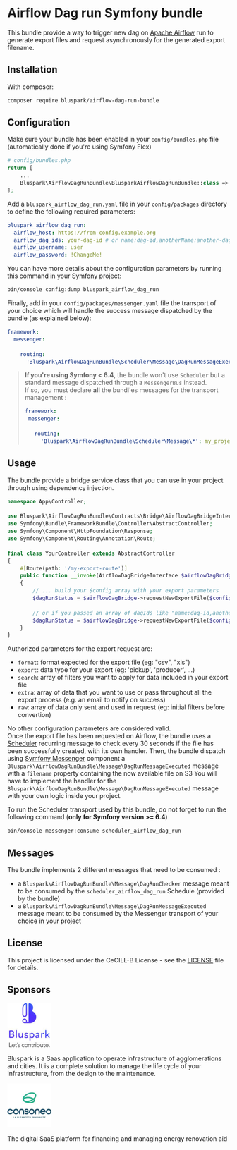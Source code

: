 # Airflow Dag run Symfony bundle

This bundle provide a way to trigger new dag on [Apache Airflow](https://airflow.apache.org/) run to generate export files and request asynchronously for 
the generated export filename.

## Installation

With composer:

```bash
composer require bluspark/airflow-dag-run-bundle
```

## Configuration

Make sure your bundle has been enabled in your `config/bundles.php` file (automatically done if you're using Symfony Flex)
```php
# config/bundles.php
return [
    ...
    Bluspark\AirflowDagRunBundle\BlusparkAirflowDagRunBundle::class => ['all' => true],
];
```

Add a `bluspark_airflow_dag_run.yaml` file in your `config/packages` directory to define the following required parameters:
```yaml
bluspark_airflow_dag_run:
  airflow_host: https://from-config.example.org
  airflow_dag_ids: your-dag-id # or name:dag-id,anotherName:another-dag-id
  airflow_username: user
  airflow_password: !ChangeMe!
```
You can have more details about the configuration parameters by running this command in your Symfony project:
```bash
bin/console config:dump bluspark_airflow_dag_run
```

Finally, add in your `config/packages/messenger.yaml` file the transport of your choice which will handle the success message dispatched by the bundle (as explained below):
```yaml
framework:
  messenger:

    routing:
      'Bluspark\AirflowDagRunBundle\Scheduler\Message\DagRunMessageExecuted': my_project_transport

```

> **If you're using Symfony < 6.4**, the bundle won't use `Scheduler` but a standard message dispatched through a `MessengerBus` instead.  
> If so, you must declare **all** the bundl'es messages for the transport management :
> ```yaml
>framework:
>  messenger:
>
>    routing:
>      'Bluspark\AirflowDagRunBundle\Scheduler\Message\*': my_project_transport
>
> ```

## Usage
The bundle provide a bridge service class that you can use in your project through using dependency injection.
```php
namespace App\Controller;

use Bluspark\AirflowDagRunBundle\Contracts\Bridge\AirflowDagBridgeInterface;
use Symfony\Bundle\FrameworkBundle\Controller\AbstractController;
use Symfony\Component\HttpFoundation\Response;
use Symfony\Component\Routing\Annotation\Route;

final class YourController extends AbstractController
{
    #[Route(path: '/my-export-route')]
    public function __invoke(AirflowDagBridgeInterface $airflowDagBridge): Response
    {
        // ... build your $config array with your export parameters
        $dagRunStatus = $airflowDagBridge->requestNewExportFile($config);
        
        // or if you passed an array of dagIds like "name:dag-id,anotherName:another-dag-id"
        $dagRunStatus = $airflowDagBridge->requestNewExportFile($config, 'anotherName');
    }
}
```

Authorized parameters for the export request are:  
- `format`: format expected for the export file (eg: "csv", "xls")
- `export`: data type for your export (eg: 'pickup', 'producer', ...)
- `search`: array of filters you want to apply for data included in your export file
- `extra`: array of data that you want to use or pass throughout all the export process (e.g. an email to notify on success)
- `raw`: array of data only sent and used in request (eg: initial filters before convertion)

No other configuration parameters are considered valid.  
Once the export file has been requested on Airflow, the bundle uses a [Scheduler](https://symfony.com/doc/current/scheduler.html) recurring message to check every 30 seconds if the file has been successfully created, with its own handler.
Then, the bundle dispatch using [Symfony Messenger](https://symfony.com/doc/current/messenger.html) component a `Bluspark\AirflowDagRunBundle\Message\DagRunMessageExecuted` message with a `filename` property containing the now available file on S3
You will have to implement the handler for the `Bluspark\AirflowDagRunBundle\Message\DagRunMessageExecuted` message with your own logic inside your project.  

To run the Scheduler transport used by this bundle, do not forget to run the following command (**only for Symfony version >= 6.4**)
```bash
bin/console messenger:consume scheduler_airflow_dag_run
```

## Messages
The bundle implements 2 different messages that need to be consumed : 
- a `Bluspark\AirflowDagRunBundle\Message\DagRunChecker` message meant to be consumed by the `scheduler_airflow_dag_run` Schedule (provided by the bundle)
- a `Bluspark\AirflowDagRunBundle\Message\DagRunMessageExecuted` message meant to be consumed by the Messenger transport of your choice in your project

## License

This project is licensed under the CeCILL-B License - see the [LICENSE](LICENSE) file for details.

## Sponsors

![Bluspark logo](./docs/bluspark_logo.jpeg)

Bluspark is a Saas application to operate infrastructure of agglomerations and cities. It is a complete solution to manage the life cycle of your infrastructure, from the design to the maintenance.

![Consoneo logo](./docs/consoneo_logo.jpeg)

The digital SaaS platform for financing and managing energy renovation aid
